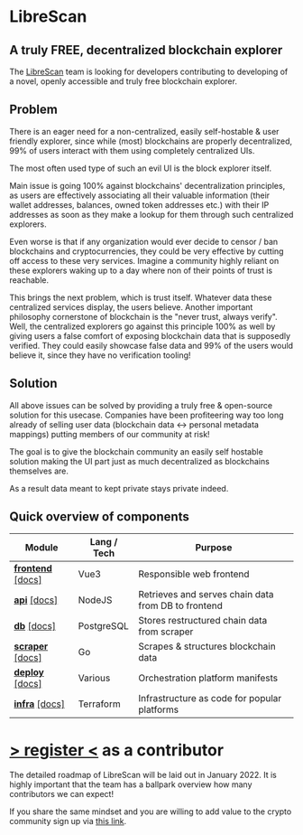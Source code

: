 # LibreScan

## A truly FREE, decentralized blockchain explorer

The <a href="http://librescan.org/" target="_blank">LibreScan</a> team is looking for developers contributing to developing of a novel, openly accessible and truly free blockchain explorer.

## Problem

There is an eager need for a non-centralized, easily self-hostable & user friendly explorer, since while (most) blockchains are properly decentralized, 99% of users interact with them using completely centralized UIs.

The most often used type of such an evil UI is the block explorer itself.

Main issue is going 100% against blockchains' decentralization principles, as users are effectively associating all their valuable information (their wallet addresses, balances, owned token addresses etc.) with their IP addresses as soon as they make a lookup for them through such centralized explorers.

Even worse is that if any organization would ever decide to censor / ban blockchains and cryptocurrencies, they could be very effective by cutting off access to these very services.
Imagine a community highly reliant on these explorers waking up to a day where non of their points of trust is reachable.

This brings the next problem, which is trust itself. Whatever data these centralized services display, the users believe. Another important philosophy cornerstone of blockchain is the "never trust, always verify". Well, the centralized explorers go against this principle 100% as well by giving users a false comfort of exposing blockchain data that is supposedly verified. They could easily showcase false data and 99% of the users would believe it, since they have no verification tooling!

## Solution

All above issues can be solved by providing a truly free & open-source solution for this usecase. Companies have been profiteering way too long already of selling user data (blockchain data <-> personal metadata mappings) putting members of our community at risk!

The goal is to give the blockchain community an easily self hostable solution making the UI part just as much decentralized as blockchains themselves are.

As a result data meant to kept private stays private indeed.

## Quick overview of components

| Module                      | Lang / Tech | Purpose                                             |
| --------------------------- | ----------- | --------------------------------------------------- |
| [**frontend**](https://github.com/librescan-org/frontend) [[docs]](https://librescan-org.github.io/docs/tasks/frontend) | Vue3        | Responsible web frontend                            |
| [**api**](https://github.com/librescan-org/api) [[docs]](https://librescan-org.github.io/docs/tasks/api)      | NodeJS      | Retrieves and serves chain data from DB to frontend |
| [**db**](https://github.com/librescan-org/db) [[docs]](https://librescan-org.github.io/docs/tasks/db)       | PostgreSQL  | Stores restructured chain data from scraper         |
| [**scraper**](https://github.com/librescan-org/scraper) [[docs]](https://librescan-org.github.io/docs/tasks/scraper)  | Go          | Scrapes & structures blockchain data                |
| [**deploy**](https://github.com/librescan-org/deploy) [[docs]](https://librescan-org.github.io/docs/tasks/deploy)   | Various     | Orchestration platform manifests                    |
| [**infra**](https://github.com/librescan-org/infra) [[docs]](https://librescan-org.github.io/docs/tasks/infra)    | Terraform   | Infrastructure as code for popular platforms        |

# [> register <](https://forms.gle/92JWCf18ejMaaFSF6) as a contributor

The detailed roadmap of LibreScan will be laid out in January 2022.
It is highly important that the team has a ballpark overview how many contributors we can expect!

If you share the same mindset and you are willing to add value to the crypto community sign up via [this link](https://forms.gle/92JWCf18ejMaaFSF6).
